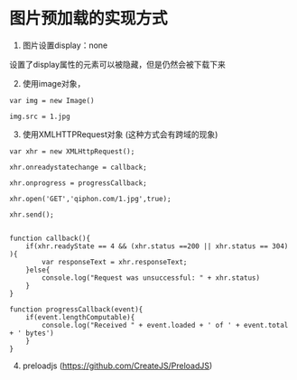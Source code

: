 # 图片预加载的实现方式

1. 图片设置display：none

设置了display属性的元素可以被隐藏，但是仍然会被下载下来

2. 使用image对象，

```
var img = new Image()

img.src = 1.jpg

```

3. 使用XMLHTTPRequest对象 (这种方式会有跨域的现象)

```
var xhr = new XMLHttpRequest();

xhr.onreadystatechange = callback;

xhr.onprogress = progressCallback;

xhr.open('GET','qiphon.com/1.jpg',true);

xhr.send();


function callback(){
    if(xhr.readyState == 4 && (xhr.status ==200 || xhr.status == 304) ){
        var responseText = xhr.responseText;
    }else{
        console.log("Request was unsuccessful: " + xhr.status)
    }
}

function progressCallback(event){
    if(event.lengthComputable){
        console.log("Received " + event.loaded + ' of ' + event.total + ' bytes')
    }
}

```

4. preloadjs  (https://github.com/CreateJS/PreloadJS)  

